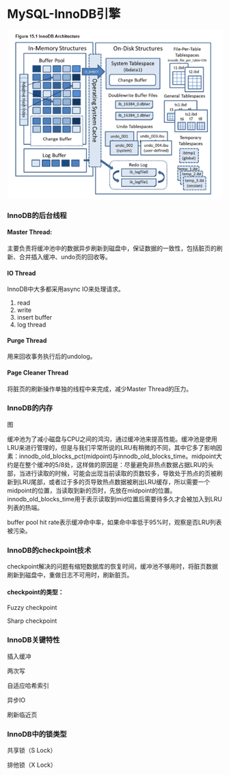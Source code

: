 # MySQL-InnoDB引擎



![InnoDB Architecture](../../.gitbook/assets/innodb-architecture.png)

### InnoDB的后台线程

#### Master Thread:

主要负责将缓冲池中的数据异步刷新到磁盘中，保证数据的一致性，包括脏页的刷新、合并插入缓冲、undo页的回收等。

#### IO Thread

InnoDB中大多都采用async IO来处理请求。

1. read
2. write
3. insert buffer
4. log thread

#### Purge Thread

用来回收事务执行后的undolog。

#### Page Cleaner Thread

将脏页的刷新操作单独的线程中来完成，减少Master Thread的压力。

### InnoDB的内存

图

缓冲池为了减小磁盘与CPU之间的鸿沟，通过缓冲池来提高性能。缓冲池是使用LRU来进行管理的，但是与我们平常所说的LRU有稍微的不同，其中它多了影响因素：innodb\_old\_blocks\_pct\(midpoint\)与innodb\_old\_blocks\_time。midpoint大约是在整个缓冲的5/8处，这样做的原因是：尽量避免非热点数据占据LRU的头部，当进行读取的时候，可能会出现当前读取的页数较多，导致处于热点的页被刷新到LRU尾部，或者过于多的页导致热点数据被刷出LRU缓存，所以需要一个midpoint的位置，当读取到新的页时，先放在midpoint的位置。innodb\_old\_blocks\_time用于表示读取到mid位置后需要待多久才会被加入到LRU列表的热端。

buffer pool hit rate表示缓冲命中率，如果命中率低于95%时，观察是否LRU列表被污染。

### InnoDB的checkpoint技术

checkpoint解决的问题有缩短数据库的恢复时间，缓冲池不够用时，将脏页数据刷新到磁盘中，重做日志不可用时，刷新脏页。

#### checkpoint的类型：

Fuzzy checkpoint

Sharp checkpoint

### InnoDB关键特性

插入缓冲

两次写

自适应哈希索引

异步IO

刷新临近页



### InnoDB中的锁类型

共享锁（S Lock）

排他锁（X Lock）






